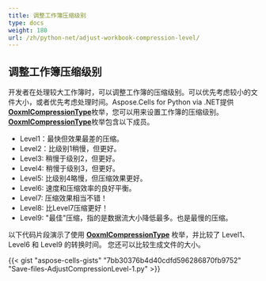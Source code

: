 ```yaml
---
title: 调整工作簿压缩级别
type: docs
weight: 180
url: /zh/python-net/adjust-workbook-compression-level/
---
```


## **调整工作簿压缩级别**

开发者在处理较大工作簿时，可以调整工作簿的压缩级别。可以优先考虑较小的文件大小，或者优先考虑处理时间。Aspose.Cells for Python via .NET提供[**OoxmlCompressionType**](https://reference.aspose.com/cells/python-net/aspose.cells/ooxmlcompressiontype)枚举，您可以用来设置工作簿的压缩级别。[**OoxmlCompressionType**](https://reference.aspose.com/cells/python-net/aspose.cells/ooxmlcompressiontype)枚举包含以下成员。

- Level1：最快但效果最差的压缩。
- Level2：比级别1稍慢，但更好。
- Level3: 稍慢于级别2，但更好。
- Level4: 稍慢于级别3，但更好。
- Level5: 比级别4略慢，但压缩效果更好。
- Level6: 速度和压缩效率的良好平衡。
- Level7: 压缩效果相当不错！
- Level8: 比Level7压缩更好！
- Level9: "最佳"压缩，指的是数据流大小降低最多。也是最慢的压缩。

以下代码片段演示了使用 [**OoxmlCompressionType**](https://reference.aspose.com/cells/python-net/aspose.cells/ooxmlcompressiontype) 枚举，并比较了 Level1、Level6 和 Level9 的转换时间。 您还可以比较生成文件的大小。

{{< gist "aspose-cells-gists" "7bb30376b4d40cdfd596286870fb9752" "Save-files-AdjustCompressionLevel-1.py" >}}

